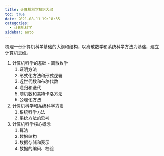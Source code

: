 ```yaml
---
title: 计算机科学知识大纲
toc: true
date: 2021-08-11 19:18:35
categories:
  - 计算机科学
sidebar: auto
---
```




梳理一份计算机科学基础的大纲和结构，以离散数学和系统科学方法为基础，建立计算机思维。

1. 计算机科学的基础 - 离散数学
   1. 证明方法
   2. 形式化方法和形式逻辑
   3. 近世代数和布尔代数
   4. 递归和迭代
   5. 随机数和蒙特卡洛方法
   6. 公理化方法
2. 计算机科学和系统科学方法
   1. 系统科学方法
   2. 系统方法的思考
3. 计算机科学核心概念
   1. 算法
   2. 数据结构
   3. 数据存储和表示
   4. 数据的编码、校验
